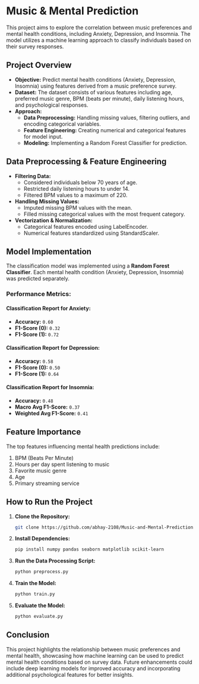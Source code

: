 # Music & Mental Prediction

This project aims to explore the correlation between music preferences and mental health conditions, including Anxiety, Depression, and Insomnia. The model utilizes a machine learning approach to classify individuals based on their survey responses.

## Project Overview

- **Objective:** Predict mental health conditions (Anxiety, Depression, Insomnia) using features derived from a music preference survey.
- **Dataset:** The dataset consists of various features including age, preferred music genre, BPM (beats per minute), daily listening hours, and psychological responses.
- **Approach:**
  - **Data Preprocessing:** Handling missing values, filtering outliers, and encoding categorical variables.
  - **Feature Engineering:** Creating numerical and categorical features for model input.
  - **Modeling:** Implementing a Random Forest Classifier for prediction.

## Data Preprocessing & Feature Engineering

- **Filtering Data:**
  - Considered individuals below 70 years of age.
  - Restricted daily listening hours to under 14.
  - Filtered BPM values to a maximum of 220.
- **Handling Missing Values:**
  - Imputed missing BPM values with the mean.
  - Filled missing categorical values with the most frequent category.
- **Vectorization & Normalization:**
  - Categorical features encoded using LabelEncoder.
  - Numerical features standardized using StandardScaler.

## Model Implementation

The classification model was implemented using a **Random Forest Classifier**. Each mental health condition (Anxiety, Depression, Insomnia) was predicted separately.

### Performance Metrics:

#### **Classification Report for Anxiety:**
- **Accuracy:** `0.60`
- **F1-Score (0):** `0.32`
- **F1-Score (1):** `0.72`

#### **Classification Report for Depression:**
- **Accuracy:** `0.58`
- **F1-Score (0):** `0.50`
- **F1-Score (1):** `0.64`

#### **Classification Report for Insomnia:**
- **Accuracy:** `0.48`
- **Macro Avg F1-Score:** `0.37`
- **Weighted Avg F1-Score:** `0.41`

## Feature Importance

The top features influencing mental health predictions include:
1. BPM (Beats Per Minute)
2. Hours per day spent listening to music
3. Favorite music genre
4. Age
5. Primary streaming service

## How to Run the Project

1. **Clone the Repository:**
   ```bash
   git clone https://github.com/abhay-2108/Music-and-Mental-Prediction.git
   ```
2. **Install Dependencies:**
   ```bash
   pip install numpy pandas seaborn matplotlib scikit-learn
   ```
3. **Run the Data Processing Script:**
   ```bash
   python preprocess.py
   ```
4. **Train the Model:**
   ```bash
   python train.py
   ```
5. **Evaluate the Model:**
   ```bash
   python evaluate.py
   ```

## Conclusion

This project highlights the relationship between music preferences and mental health, showcasing how machine learning can be used to predict mental health conditions based on survey data. Future enhancements could include deep learning models for improved accuracy and incorporating additional psychological features for better insights.

